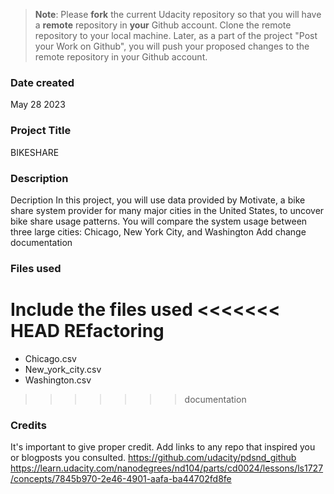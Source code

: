 >**Note**: Please **fork** the current Udacity repository so that you will have a **remote** repository in **your** Github account. Clone the remote repository to your local machine. Later, as a part of the project "Post your Work on Github", you will push your proposed changes to the remote repository in your Github account.

### Date created
May 28 2023
### Project Title
BIKESHARE
### Description
Decription In this project, you will use data provided by Motivate, a bike share system provider for many major cities in the United States, to uncover bike share usage patterns. You will compare the system usage between three large cities: Chicago, New York City, and Washington
Add change documentation
### Files used
Include the files used
<<<<<<< HEAD
REfactoring
=======
- Chicago.csv
- New_york_city.csv
- Washington.csv

>>>>>>> documentation
### Credits
It's important to give proper credit. Add links to any repo that inspired you or blogposts you consulted.
https://github.com/udacity/pdsnd_github
https://learn.udacity.com/nanodegrees/nd104/parts/cd0024/lessons/ls1727/concepts/7845b970-2e46-4901-aafa-ba44702fd8fe
 

